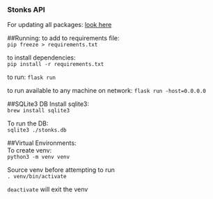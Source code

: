 ### Stonks API

For updating all packages: [look here](https://dougie.io/answers/pip-update-all-packages/#:~:text=You%20can%20now%20use%20the,venv%20using%20pip%20freeze%20%3E%20requirements.)


##Running:
to add to requirements file:    
`pip freeze > requirements.txt`

to install dependencies:    
`pip install -r requirements.txt`

to run: `flask run`

to run available to any machine on network: `flask run -host=0.0.0.0`

##SQLite3 DB
Install sqlite3:    
`brew install sqlite3`

To run the DB:   
`sqlite3 ./stonks.db` 


##Virtual Environments:   
To create venv:    
`python3 -m venv venv`

Source venv before attempting to run   
`. venv/bin/activate`   

`deactivate` will exit the venv   




